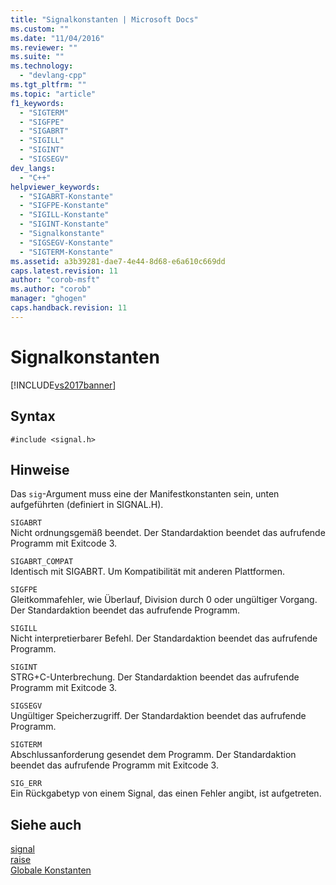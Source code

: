 ```yaml
---
title: "Signalkonstanten | Microsoft Docs"
ms.custom: ""
ms.date: "11/04/2016"
ms.reviewer: ""
ms.suite: ""
ms.technology: 
  - "devlang-cpp"
ms.tgt_pltfrm: ""
ms.topic: "article"
f1_keywords: 
  - "SIGTERM"
  - "SIGFPE"
  - "SIGABRT"
  - "SIGILL"
  - "SIGINT"
  - "SIGSEGV"
dev_langs: 
  - "C++"
helpviewer_keywords: 
  - "SIGABRT-Konstante"
  - "SIGFPE-Konstante"
  - "SIGILL-Konstante"
  - "SIGINT-Konstante"
  - "Signalkonstante"
  - "SIGSEGV-Konstante"
  - "SIGTERM-Konstante"
ms.assetid: a3b39281-dae7-4e44-8d68-e6a610c669dd
caps.latest.revision: 11
author: "corob-msft"
ms.author: "corob"
manager: "ghogen"
caps.handback.revision: 11
---
```

# Signalkonstanten
[!INCLUDE[vs2017banner](../assembler/inline/includes/vs2017banner.md)]

## Syntax  
  
```  
#include <signal.h>  
```  
  
## Hinweise  
 Das `sig`\-Argument muss eine der Manifestkonstanten sein, unten aufgeführten \(definiert in SIGNAL.H\).  
  
 `SIGABRT`  
 Nicht ordnungsgemäß beendet.  Der Standardaktion beendet das aufrufende Programm mit Exitcode 3.  
  
 `SIGABRT_COMPAT`  
 Identisch mit SIGABRT.  Um Kompatibilität mit anderen Plattformen.  
  
 `SIGFPE`  
 Gleitkommafehler, wie Überlauf, Division durch 0 oder ungültiger Vorgang.  Der Standardaktion beendet das aufrufende Programm.  
  
 `SIGILL`  
 Nicht interpretierbarer Befehl.  Der Standardaktion beendet das aufrufende Programm.  
  
 `SIGINT`  
 STRG\+C\-Unterbrechung.  Der Standardaktion beendet das aufrufende Programm mit Exitcode 3.  
  
 `SIGSEGV`  
 Ungültiger Speicherzugriff.  Der Standardaktion beendet das aufrufende Programm.  
  
 `SIGTERM`  
 Abschlussanforderung gesendet dem Programm.  Der Standardaktion beendet das aufrufende Programm mit Exitcode 3.  
  
 `SIG_ERR`  
 Ein Rückgabetyp von einem Signal, das einen Fehler angibt, ist aufgetreten.  
  
## Siehe auch  
 [signal](../c-runtime-library/reference/signal.md)   
 [raise](../c-runtime-library/reference/raise.md)   
 [Globale Konstanten](../c-runtime-library/global-constants.md)